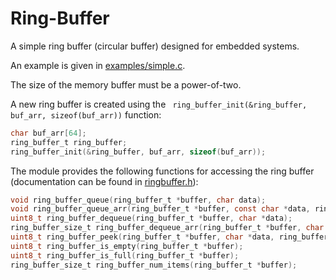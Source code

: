 Ring-Buffer
===========

A simple ring buffer (circular buffer) designed for embedded systems.

An example is given in [examples/simple.c](examples/simple.c).

The size of the memory buffer must be a power-of-two.

A new ring buffer is created using the ` ring_buffer_init(&ring_buffer, buf_arr, sizeof(buf_arr))` function:
```c
char buf_arr[64];
ring_buffer_t ring_buffer;
ring_buffer_init(&ring_buffer, buf_arr, sizeof(buf_arr));
```

The module provides the following functions for accessing the ring buffer (documentation can be found in [ringbuffer.h](ringbuffer.h)):
```c
void ring_buffer_queue(ring_buffer_t *buffer, char data);
void ring_buffer_queue_arr(ring_buffer_t *buffer, const char *data, ring_buffer_size_t size);
uint8_t ring_buffer_dequeue(ring_buffer_t *buffer, char *data);
ring_buffer_size_t ring_buffer_dequeue_arr(ring_buffer_t *buffer, char *data, ring_buffer_size_t len);
uint8_t ring_buffer_peek(ring_buffer_t *buffer, char *data, ring_buffer_size_t index);
uint8_t ring_buffer_is_empty(ring_buffer_t *buffer);
uint8_t ring_buffer_is_full(ring_buffer_t *buffer);
ring_buffer_size_t ring_buffer_num_items(ring_buffer_t *buffer);
```
